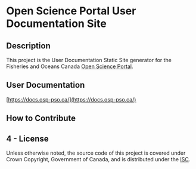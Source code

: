 # Open Science Portal User Documentation Site

## Description
This project is the User Documentation Static Site generator for the Fisheries and Oceans Canada [Open Science Portal](https://github.com/dfo-osdt/osp). 

## User Documentation
[https://docs.osp-pso.ca/](https://docs.osp-pso.ca/)

## How to Contribute

## 4 - License
Unless otherwise noted, the source code of this project is covered under Crown Copyright, Government of Canada, and is distributed under the [ISC](LICENSE).

